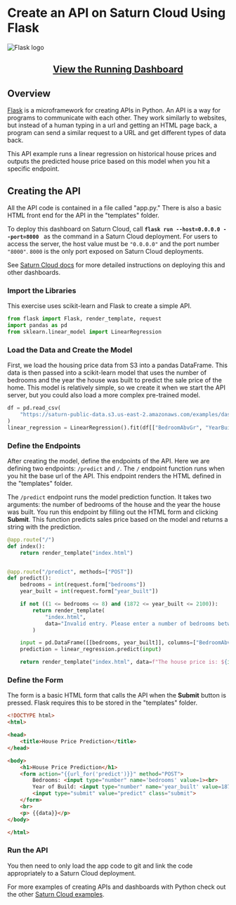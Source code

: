 # Create an API on Saturn Cloud Using Flask

![Flask logo](https://saturn-public-assets.s3.us-east-2.amazonaws.com/example-resources/flask_logo.png "doc-image")

<div align="center">

## [View the Running Dashboard](https://scld.io/hosted/api-flask) 

</div>

## Overview

[Flask](https://flask.palletsprojects.com/en/2.0.x/) is a microframework for creating APIs in Python. An API is a way for programs to communicate with each other. They work similarly to websites, but instead of a human typing in a url and getting an HTML page back, a program can send a similar request to a URL and get different types of data back.

This API example runs a linear regression on historical house prices and outputs the predicted house price based on this model when you hit a specific endpoint. 

## Creating the API
All the API code is contained in a file called "app.py." There is also a basic HTML front end for the API in the "templates" folder. 

To deploy this dashboard on Saturn Cloud, call **`flask run --host=0.0.0.0 --port=8000 `** as the command in a Saturn Cloud deployment. For users to access the server, the host value must be `"0.0.0.0"` and the port number `"8000"`. `8000` is the only port exposed on Saturn Cloud deployments.

See [Saturn Cloud docs](https://saturncloud.io/docs/examples/dashboards/dashboard/) for more detailed instructions on deploying this and other dashboards.

### Import the Libraries

This exercise uses scikit-learn and Flask to create a simple API.

``` python
from flask import Flask, render_template, request
import pandas as pd
from sklearn.linear_model import LinearRegression
```

### Load the Data and Create the Model
First, we load the housing price data from S3 into a pandas DataFrame. This data is then passed into a scikit-learn model that uses the number of bedrooms and the year the house was built to predict the sale price of the home. This model is relatively simple, so we create it when we start the API server, but you could also load a more complex pre-trained model.

``` python
df = pd.read_csv(
    "https://saturn-public-data.s3.us-east-2.amazonaws.com/examples/dashboard/housePriceData.csv"
)
linear_regression = LinearRegression().fit(df[["BedroomAbvGr", "YearBuilt"]], df["SalePrice"])
```

### Define the Endpoints

After creating the model, define the endpoints of the API. Here we are defining two endpoints: `/predict`  and `/`. The `/` endpoint function runs when you hit the base url of the API. This endpoint renders the HTML defined in the "templates" folder.

The `/predict` endpoint runs the model prediction function. It takes two arguments: the number of bedrooms of the house and the year the house was built. You run this endpoint by filling out the HTML form and clicking **Submit**. This function predicts sales price based on the model and returns a string with the prediction.

``` python
@app.route("/")
def index():
    return render_template("index.html")


@app.route("/predict", methods=["POST"])
def predict():
    bedrooms = int(request.form["bedrooms"])
    year_built = int(request.form["year_built"])

    if not ((1 <= bedrooms <= 8) and (1872 <= year_built <= 2100)):
        return render_template(
            "index.html",
            data="Invalid entry. Please enter a number of bedrooms between 1 and 8 and a year built between 1872 and 2100.",
        )

    input = pd.DataFrame([[bedrooms, year_built]], columns=["BedroomAbvGr", "YearBuilt"])
    prediction = linear_regression.predict(input)

    return render_template("index.html", data=f"The house price is: ${int(prediction)}.")
```

### Define the Form
The form is a basic HTML form that calls the API when the **Submit** button is pressed. Flask requires this to be stored in the "templates" folder.

``` html
<!DOCTYPE html>
<html>

<head>
    <title>House Price Prediction</title>
</head>

<body>
    <h1>House Price Prediction</h1>
    <form action="{{url_for('predict')}}" method="POST">
        Bedrooms: <input type="number" name='bedrooms' value=1><br>
        Year of Build: <input type="number" name='year_built' value=1872><br><br>
        <input type="submit" value="predict" class="submit">
    </form>
    <br>
    <p> {{data}}</p>
</body>

</html>
```

### Run the API

You then need to only load the app code to git and link the code appropriately to a Saturn Cloud deployment. 

For more examples of creating APIs and dashboards with Python check out the other [Saturn Cloud examples](https://saturncloud.io/docs/examples/python/production/).